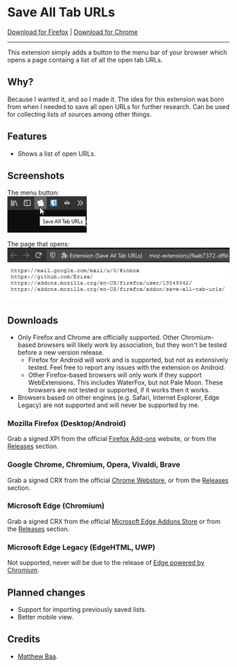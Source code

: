 # Save All Tab URLs

[Download for Firefox](https://addons.mozilla.org/firefox/addon/save-all-tab-urls/) | [Download for Chrome](https://chrome.google.com/webstore/detail/save-all-tab-urls/bgjfbcjoaghcfdhnnnnaofkjbnelkkcm)

<hr>

This extension simply adds a button to the menu bar of your browser which opens a page containg a list of all the open tab URLs.

## Why?
Because I wanted it, and so I made it. The idea for this extension was born from when I needed to save all open URLs for further research. Can be used for collecting lists of sources among other things.

## Features
- Shows a list of open URLs.

## Screenshots
The menu button:  
![An example screenshot of a cursor places over a button laballed "Save All Tab URLs"](.github-resources/menu_button.png)

The page that opens:  
![An example screenshot of a webpage containing multiple URLs.](.github-resources/open_page.png)

## Downloads

- Only Firefox and Chrome are officially supported. Other Chromium-based browsers will likely work by association, but they won't be tested before a new version release.  
  - Firefox for Android will work and is supported, but not as extensively tested. Feel free to report any issues with the extension on Android.
  - Other Firefox-based browsers will only work if they support WebExtensions. This includes WaterFox, but not Pale Moon. These browsers are not tested or supported, if it works then it works.
- Browsers based on other engines (e.g. Safari, Internet Explorer, Edge Legacy) are not supported and will never be supported by me.  

### Mozilla Firefox (Desktop/Android)
Grab a signed XPI from the official [Firefox Add-ons](https://addons.mozilla.org/firefox/addon/save-all-tab-urls/) website, or from the [Releases](https://github.com/Erisa/save-all-tab-urls/releases) section.

### Google Chrome, Chromium, Opera, Vivaldi, Brave
Grab a signed CRX from the official [Chrome Webstore](https://chrome.google.com/webstore/detail/save-all-tab-urls/bgjfbcjoaghcfdhnnnnaofkjbnelkkcm), or from the [Releases](https://github.com/Erisa/save-all-tab-urls/releases) section.

### Microsoft Edge (Chromium)
Grab a signed CRX from the official [Microsoft Edge Addons Store](https://microsoftedge.microsoft.com/addons/detail/djbejkhoeddlhcimemncgmmfbdkifkim) or from the [Releases](https://github.com/Erisa/save-all-tab-urls/releases) section.

### Microsoft Edge Legacy (EdgeHTML, UWP)
Not supported, never will be due to the release of [Edge powered by Chromium](https://microsoft.com/edge).

## Planned changes
- Support for importing previously saved lists.
- Better mobile view.

## Credits
- [Matthew Baa](https://addons.mozilla.org/en-US/firefox/user/13453468/).
